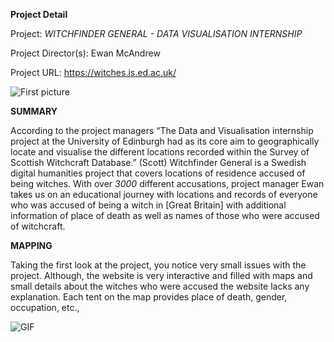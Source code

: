 **Project Detail** 

Project: _WITCHFINDER GENERAL - DATA VISUALISATION INTERNSHIP_

Project Director(s): Ewan McAndrew

Project URL: https://witches.is.ed.ac.uk/

![First picture](https://AdaChicas3.github.io/Ada-Chicas-CNU/images/first.png)


**SUMMARY**
  
  
  According to the project managers “The Data and Visualisation internship project at the University of Edinburgh had as its core aim to geographically locate and visualise the different locations recorded within the Survey of Scottish Witchcraft Database.” (Scott) Witchfinder General is a Swedish digital humanities project that covers locations of residence accused of being witches. With over _3000_ different accusations, project manager Ewan takes us on an educational journey with locations and records of everyone who was accused of being a witch in [Great Britain] with additional information of place of death as well as names of those who were accused of witchcraft. 


**MAPPING** 


  Taking the first look at the project, you notice very small issues with the project. Although, the website is very interactive and filled with maps and small details about the witches who were accused the website lacks any explanation. Each tent on the map provides place of death, gender, occupation, etc., 


![GIF](video2.mp4.gif)
